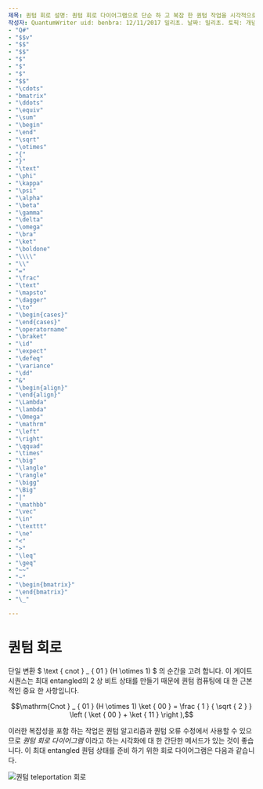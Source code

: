 ```yaml
---
제목: 퀀텀 회로 설명: 퀀텀 회로 다이어그램으로 단순 하 고 복잡 한 퀀텀 작업을 시각적으로 표시 하는 방법을 알아봅니다.
작성자: QuantumWriter uid: benbra: 12/11/2017 밀리초. 날짜: 밀리초. 토픽: 개념 비 loc:
- "Q#"
- "$$v"
- "$$"
- "$$"
- "$"
- "$"
- "$"
- "$$"
- "\cdots"
- "bmatrix"
- "\ddots"
- "\equiv"
- "\sum"
- "\begin"
- "\end"
- "\sqrt"
- "\otimes"
- "{"
- "}"
- "\text"
- "\phi"
- "\kappa"
- "\psi"
- "\alpha"
- "\beta"
- "\gamma"
- "\delta"
- "\omega"
- "\bra"
- "\ket"
- "\boldone"
- "\\\\"
- "\\"
- "="
- "\frac"
- "\text"
- "\mapsto"
- "\dagger"
- "\to"
- "\begin{cases}"
- "\end{cases}"
- "\operatorname"
- "\braket"
- "\id"
- "\expect"
- "\defeq"
- "\variance"
- "\dd"
- "&"
- "\begin{align}"
- "\end{align}"
- "\Lambda"
- "\lambda"
- "\Omega"
- "\mathrm"
- "\left"
- "\right"
- "\qquad"
- "\times"
- "\big"
- "\langle"
- "\rangle"
- "\bigg"
- "\Big"
- "|"
- "\mathbb"
- "\vec"
- "\in"
- "\texttt"
- "\ne"
- "<"
- ">"
- "\leq"
- "\geq"
- "~~"
- "~"
- "\begin{bmatrix}"
- "\end{bmatrix}"
- "\_"

---
```


# <a name="quantum-circuits"></a>퀀텀 회로
단일 변환 $ \text { cnot } _ { 01 } (H \otimes 1) $ 의 순간을 고려 합니다.
이 게이트 시퀀스는 최대 entangled의 2 상 비트 상태를 만들기 때문에 퀀텀 컴퓨팅에 대 한 근본적인 중요 한 사항입니다.

$$\mathrm{Cnot } _ { 01 } (H \otimes 1) \ket { 00 } = \frac { 1 } { \sqrt { 2 } } \left ( \ket { 00 }  +  \ket { 11 } \right ),$$

이러한 복잡성을 포함 하는 작업은 퀀텀 알고리즘과 퀀텀 오류 수정에서 사용할 수 있으므로 *퀀텀 회로 다이어그램* 이라고 하는 시각화에 대 한 간단한 메서드가 있는 것이 좋습니다.
이 최대 entangled 퀀텀 상태를 준비 하기 위한 회로 다이어그램은 다음과 같습니다.

<!--- ![](.\media\1.svg) --->
<!--를 쉽게 가운데에 맞출 수 없습니다. 필요한 확장이 있을 수 있습니다.>
![최대 entangled 2 상 비트 상태에 대 한 회로 다이어그램](~/media/1.svg)

## <a name="quantum-circuit-diagram-conventions"></a>퀀텀 회로 다이어그램 규칙
퀀텀 작업의 시각적 언어는 퀀텀 회로를 표현 하는 규칙을 이해 하 고 나면 동등한 행렬을 작성 하는 것 보다 훨씬 더 쉽게 좋게 수 있습니다.
아래에서 이러한 규칙을 검토 합니다.

회로 다이어그램에서 각 실선은 보다 일반적으로는 이상 비트 레지스터를 나타냅니다.
규칙에 따라 맨 위 줄은 이란 비트 레지스터 $ 0이 $ 고 나머지는 순차적으로 레이블이 지정 됩니다. 위의 예제 회로는 두 개의 비트에서 작동 하는 것으로 표시 됩니다.
하나 이상의 이상 비트 레지스터에서 동작 하는 게이트가 상자로 표시 됩니다.
예: 기호

<!--- ![](.\media\2.svg) --->
<!--를 쉽게 가운데에 맞출 수 없습니다. 필요한 확장이 있을 수 있습니다.>
![단일 기능 비트 레지스터에서 작동 하는 Hadamard 작업에 대 한 기호](~/media/2.svg)

는 단일의 비트 레지스터에서 작동 하는 [Hadamard](xref:Microsoft.Quantum.Intrinsic.H) 작업입니다.

퀀텀 게이트는 처음에는 관문을 중심으로 가장 왼쪽의 게이트가 있는 시간순으로 정렬 됩니다.
즉, 퀀텀을 퀀텀 상태를 유지 하는 경우 와이어는 다이어그램의 각 게이트를 통해 퀀텀 상태를 왼쪽에서 오른쪽으로 가져옵니다.
예를 들면 

<!--- ![](.\media\3.svg) --->
<!--를 쉽게 가운데에 맞출 수 없습니다. 필요한 확장이 있을 수 있습니다.>
![왼쪽에서 오른쪽으로 적용 되는 퀀텀 게이트 다이어그램](~/media/3.svg)

는 단일 행렬 $ cba $ 입니다.
행렬 곱셈은 반대 규칙을 따르는 합니다. 가장 오른쪽의 행렬이 먼저 적용 됩니다. 그러나 퀀텀 회로 다이어그램에서 가장 왼쪽의 게이트가 먼저 적용 됩니다.
이러한 차이는 때때로 혼란 스 러 울 수 있으므로 선형 대 수 표기법과 퀀텀 회로 다이어그램 간의 상당한 차이를 확인 하는 것이 중요 합니다.

## <a name="inputs-and-outputs-of-quantum-circuits"></a>퀀텀 회로의 입/출력
지정 된 앞의 모든 예제에는 퀀텀 게이트의 와이어 수와 동일한 수의 와이어 (는)를 퀀텀 게이트에 정확 하 게 입력 했습니다.
처음에는 퀀텀 회로가 일반적으로 입력 하는 것 보다 더 많거나 적을 수 있다는 것이 합리적입니다.
그러나 모든 퀀텀 작업을 저장 하는 것은 단일 작업 이므로 해독 가능 하기 때문에 불가능 합니다.
입력과 동일한 수의 출력을 포함 하지 않은 경우에는 해독 하지 않고 일치 하지 않는 단일 사용자가 아닙니다.
이러한 이유로 회로 다이어그램에 그려진 상자는 종료 하는 것과 정확히 동일한 수의 와이어로 입력 해야 합니다.

다중 기능 비트 회로 다이어그램은 유사한 규칙에 따라 단일 비트를 수행 합니다.
명확 하 게 이해 하는 예로, 2 배 비트 단일 작업 B를 $ $ $ (H S X)로 정의 하 \otimes $ 고 회로를 표현할 수 있습니다.

<!--- ![](.\media\4.svg) --->
<!--를 쉽게 가운데에 맞출 수 없습니다. 필요한 확장이 있을 수 있습니다.>
![두 개의 단일 비트 작업의 회로 다이어그램](~/media/4.svg)

또한 회로를 사용 하는 $ $ 컨텍스트에 따라 2 1-가 비트 레지스터 보다는 단일 2의 비트 레지스터에 대 한 작업으로 B를 볼 수 있습니다. 이러한 추상 회로 다이어그램의 가장 유용한 속성은 기본 게이트로 컴파일하지 않고도 복잡 한 퀀텀 알고리즘을 높은 수준으로 설명할 수 있다는 것입니다.
즉, 알고리즘 내의 각 서브루틴이 작동 하는 방식에 대 한 모든 세부 정보를 이해 하지 않고도 대량 퀀텀 알고리즘에 대 한 데이터 흐름에 대 한 intuition를 가져올 수 있습니다.

## <a name="controlled-gates"></a>제어 된 게이트
Multi-factor bit 퀀텀 회로 다이어그램에 기본 제공 되는 다른 구문은 제어입니다.
(G)로 표시 되는 퀀텀 단일 제어 되는 게이트의 작업 (g $ \Lambda )은 (g) $ $ $ 제품 상태 입력 $ \Lambda (g) ( \alpha \ket { 0 }  +  \beta \ket { 1 } ) \ket { \psi } = \alpha \ket { 0 } \ket { \psi }  +  \beta \ket { 1 } G \ket { \psi } $ 의 다음 예를 살펴보면 이해할 수 있습니다. 즉, 제어 되는 게이트는 컨트롤의 값이 1 인 경우에 $ $ 만가 포함 된 레지스터에 G를 적용 합니다 $ \psi $ $ $ .
일반적으로 회로 다이어그램에서 이와 같이 제어 되는 작업을 설명 합니다.

<!--- ![](.\media\5.svg) --->
<!--를 쉽게 가운데에 맞출 수 없습니다. 필요한 확장이 있을 수 있습니다.>
![단일 제어 게이트 회로 다이어그램](~/media/5.svg)

여기서 검은색 원은 게이트가 제어 되는 퀀텀 비트를 나타내며, 세로는 컨트롤의 값이 1 인 경우 적용 되는 단일를 나타냅니다 $ $ .
$G = X $ 및 g Z의 경우 제어 되는 $ = $ 게이트 버전을 설명 하는 다음과 같은 표기법이 도입 됩니다 (제어 된 X 게이트는 [ $ cnot $ 게이트](xref:Microsoft.Quantum.Intrinsic.CNOT)).

<!--- ![](.\media\6.svg) --->
<!--를 쉽게 가운데에 맞출 수 없습니다. 필요한 확장이 있을 수 있습니다.>
![제어 되는 게이트의 특수 사례에 대 한 회로 다이어그램](~/media/6.svg)

Q# 작업의 제어 된 버전을 자동으로 생성 하는 메서드를 제공 합니다. 그러면 프로그래머가 이러한 작업을 직접 코딩할 필요가 없습니다. 이에 대 한 예제는 다음과 같습니다.

```qsharp
operation PrepareSuperposition(qubit : Qubit) : Unit
is Ctl { // Auto-generate the controlled specialization of the operation
    H(qubit);
}
```

## <a name="measurement-operator"></a>측정 연산자
회로 다이어그램에서 시각화 하는 나머지 작업은 측정입니다.
측정은 더 많은 비트 레지스터를 사용 하 여 측정 하 고 결과를 기존 정보로 출력 합니다.
측정 연산은 미터 기호로 표시 되 고 항상 (실선으로 표시 됨)에 대 한 입력으로 사용 되며, 이중 줄로 표시 되는 고전적인 정보를 출력 합니다.
특히 이러한 subcircuit는 다음과 같습니다.

<!--- ![](.\media\7.svg) ---->
<!--를 쉽게 가운데에 맞출 수 없습니다. 필요한 확장이 있을 수 있습니다.>
![측정 작업을 나타내는 기호](~/media/7.svg)

Q# 이 목적에 대 한 [측정값 연산자](xref:Microsoft.Quantum.Intrinsic.Measure) 를 구현 합니다.
자세한 내용은 [측정에](xref:microsoft.quantum.libraries.standard.prelude#measurements) 대 한 섹션을 참조 하세요.

마찬가지로 subcircuit

<!--- ![](.\media\8.svg) --->
<!--를 쉽게 가운데에 맞출 수 없습니다. 필요한 확장이 있을 수 있습니다.>
![제어 된 작업을 나타내는 회로 다이어그램](~/media/8.svg)

일반적으로 제어 되는 게이트를 제공 $ 합니다 $ . 여기서 G는 클래식 컨트롤 비트에 값 1로 조건 화 된 적용 됩니다 $ $ .

## <a name="teleportation-circuit-diagram"></a>Teleportation 회로 다이어그램
퀀텀 teleportation는 이러한 구성 요소를 보여 주는 최상의 퀀텀 알고리즘이 될 것입니다.
해당 하는 [퀀텀 Kata](xref:microsoft.quantum.overview.katas) 퀀텀 teleportation은 되거나 얽 히 및 측정을 사용 하 여 퀀텀 컴퓨터 내에서 (또는 퀀텀 네트워크의 먼 퀀텀 컴퓨터 간) 데이터를 이동 하는 방법에 대해 배울 수 있습니다.
흥미롭게도, 실제 값을 알고 있는 것이 아니라, 지정 된의 값을 한 가지 이상에서 다른 값으로 이동 하는 것은 사실입니다.
이는 프로토콜이 퀀텀 메커니즘의 법에 따라 작동 하는 데 필요 합니다.
퀀텀 teleportation 회로는 아래에 제공 됩니다. 또한 퀀텀 회로를 읽는 방법을 보여 주기 위해 주석이 추가 된 회로 버전을 제공 합니다.

<!--- ![](.\media\tp2.svg) { 너비 = 50%} --->
![퀀텀 teleportation 회로](~/media/tp2.svg)

